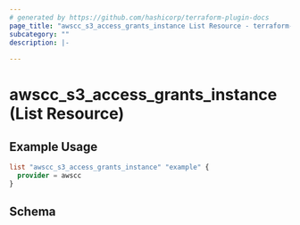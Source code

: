 ```yaml
---
# generated by https://github.com/hashicorp/terraform-plugin-docs
page_title: "awscc_s3_access_grants_instance List Resource - terraform-provider-awscc"
subcategory: ""
description: |-
  
---
```


# awscc_s3_access_grants_instance (List Resource)



## Example Usage

```terraform
list "awscc_s3_access_grants_instance" "example" {
  provider = awscc
}
```

<!-- schema generated by tfplugindocs -->
## Schema
